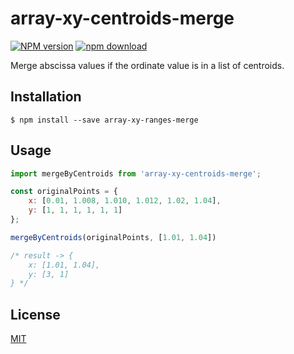 # array-xy-centroids-merge

  [![NPM version][npm-image]][npm-url]
  [![npm download][download-image]][download-url]

Merge abscissa values if the ordinate value is in a list of centroids.

## Installation

`$ npm install --save array-xy-ranges-merge`

## Usage

```js
import mergeByCentroids from 'array-xy-centroids-merge';

const originalPoints = {
    x: [0.01, 1.008, 1.010, 1.012, 1.02, 1.04],
    y: [1, 1, 1, 1, 1, 1]
};

mergeByCentroids(originalPoints, [1.01, 1.04])

/* result -> {
    x: [1.01, 1.04],
    y: [3, 1]
} */
```

## License

  [MIT](./LICENSE)

[npm-image]: https://img.shields.io/npm/v/array-xy-ranges-merge.svg?style=flat-square
[npm-url]: https://www.npmjs.com/package/array-xy-ranges-merge
[download-image]: https://img.shields.io/npm/dm/array-xy-ranges-merge.svg?style=flat-square
[download-url]: https://www.npmjs.com/package/array-xy-ranges-merge
